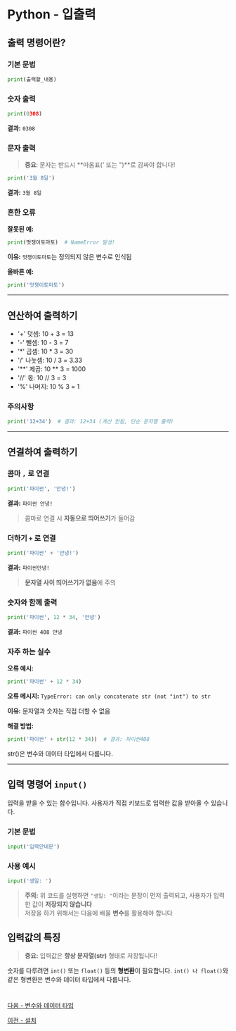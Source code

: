 # Python - 입출력

## 출력 명령어란?


### 기본 문법
```python
print(출력할_내용)
```

### 숫자 출력

```python
print(0308)
```
**결과:** `0308`

### 문자 출력

> **중요**: 문자는 반드시 **따옴표(' 또는 ")**로 감싸야 합니다!

```python
print('3월 8일')
```
**결과:** `3월 8일`

### 흔한 오류

**잘못된 예:**
```python
print(멋쟁이토마토)  # NameError 발생!
```
**이유:** `멋쟁이토마토`는 정의되지 않은 변수로 인식됨

**올바른 예:**
```python
print('멋쟁이토마토')
```

---

## 연산하여 출력하기

- '+' 덧셈: 10 + 3 = 13
- '-' 뺄셈: 10 - 3 = 7
- '*' 곱셈: 10 * 3 = 30
- '/' 나눗셈: 10 / 3 = 3.33
- '**' 제곱: 10 ** 3 = 1000
- '//' 몫: 10 // 3 = 3
- '%' 나머지: 10 % 3 = 1

### 주의사항
```python
print('12+34')  # 결과: 12+34 (계산 안됨, 단순 문자열 출력)
```

---

##  연결하여 출력하기

### 콤마 `,` 로 연결

```python
print('파이썬', '안녕!')
```
**결과:** `파이썬 안녕!`

> 콤마로 연결 시 **자동으로 띄어쓰기**가 들어감

### 더하기 `+` 로 연결

```python
print('파이썬' + '안녕!')
```
**결과:** `파이썬안녕!`

> **문자열 사이 띄어쓰기가 없음**에 주의

### 숫자와 함께 출력

```python
print('파이썬', 12 * 34, '안녕')
```
**결과:** `파이썬 408 안녕`

### 자주 하는 실수

**오류 예시:**
```python
print('파이썬' + 12 * 34)
```
**오류 메시지:** `TypeError: can only concatenate str (not "int") to str`

**이유:** 문자열과 숫자는 직접 더할 수 없음

**해결 방법:**
```python
print('파이썬' + str(12 * 34))  # 결과: 파이썬408
```

str()은 변수와 데이터 타입에서 다룹니다.

---


## 입력 명령어 `input()`

입력을 받을 수 있는 함수입니다. 사용자가 직접 키보드로 입력한 값을 받아올 수 있습니다.

### 기본 문법

```python
input('입력안내문')
```

### 사용 예시

```python
input('생일: ')
```

> **주의:** 위 코드를 실행하면 `"생일: "`이라는 문장이 먼저 출력되고, 사용자가 입력한 값이 **저장되지 않습니다**  
> 저장을 하기 위해서는 다음에 배울 **변수**를 활용해야 합니다

## 입력값의 특징

> **중요:** 입력값은 **항상 문자열(str)** 형태로 저장됩니다!

숫자를 다루려면 `int()` 또는 `float()` 등의 **형변환**이 필요합니다.
`int() 나 float()`와 같은 형변환은 변수와 데이터 타입에서 다룹니다.

#


[다음 - 변수와 데이터 타입](./variable)

[이전 - 설치](./install)